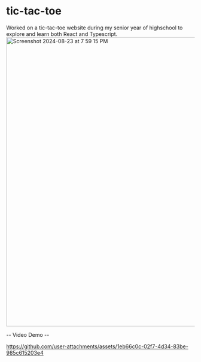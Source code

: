 # tic-tac-toe
Worked on a tic-tac-toe website during my senior year of highschool to explore and learn both React and Typescript.
<img width="772" alt="Screenshot 2024-08-23 at 7 59 15 PM" src="https://github.com/user-attachments/assets/9b234f38-a2c6-4ab5-870e-306fe2670ed8">



-- Video Demo --


https://github.com/user-attachments/assets/1eb66c0c-02f7-4d34-83be-985c615203e4

